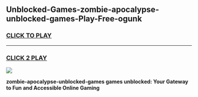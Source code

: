 
## Unblocked-Games-zombie-apocalypse-unblocked-games-Play-Free-ogunk
<h3>
<a href="https://premium76.site?title=zombie-apocalypse-unblocked-games&ref=09A">CLICK TO PLAY</a></h3>
<hr>

<h3>
<a href="https://premium76.site?title=zombie-apocalypse-unblocked-games&ref=09A">CLICK 2 PLAY</a>
  
</h3>

<a href="https://premium76.site?title=zombie-apocalypse-unblocked-games&ref=09A"><img src="https://clearcache.store/games.png"></a>


**zombie-apocalypse-unblocked-games games unblocked: Your Gateway to Fun and Accessible Online Gaming**

